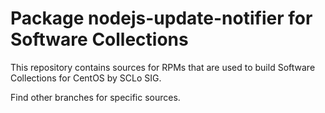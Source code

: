 # Package nodejs-update-notifier for Software Collections

This repository contains sources for RPMs that are used
to build Software Collections for CentOS by SCLo SIG.

Find other branches for specific sources.
